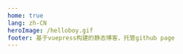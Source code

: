 ```yaml
---
home: true
lang: zh-CN
heroImage: /helloboy.gif
footer: 基于vuepress构建的静态博客，托管github page
---
```

